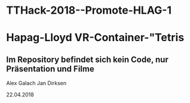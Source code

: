 # TTHack-2018--Promote-HLAG-1
# Hapag-Lloyd VR-Container-"Tetris

## Im Repository befindet sich kein Code, nur Präsentation und Filme

Alex Galach
Jan Dirksen 

22.04.2018





